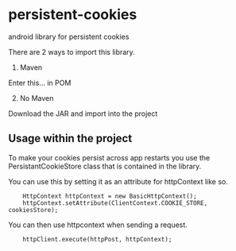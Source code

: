 persistent-cookies
==================

android library for persistent cookies


There are 2 ways to import this library.

1. Maven

Enter this... in POM

2. No Maven

Download the JAR and import into the project


Usage within the project
------------------------

To make your cookies persist across app restarts you use the PersistantCookieStore class that is contained in the library.

You can use this by setting it as an attribute for httpContext like so.

        HttpContext httpContext = new BasicHttpContext();
        httpContext.setAttribute(ClientContext.COOKIE_STORE, cookiesStore);


You can then use httpcontext when sending a request.

        httpClient.execute(httpPost, httpContext);
